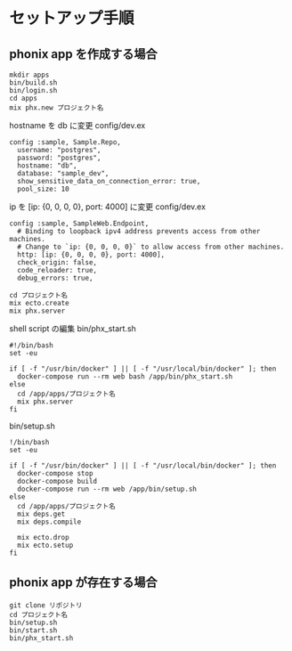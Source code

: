 # セットアップ手順

## phonix app を作成する場合

```
mkdir apps
bin/build.sh
bin/login.sh
cd apps
mix phx.new プロジェクト名
```

hostname を db に変更
config/dev.ex
```
config :sample, Sample.Repo,
  username: "postgres",
  password: "postgres",
  hostname: "db",
  database: "sample_dev",
  show_sensitive_data_on_connection_error: true,
  pool_size: 10
```

ip を [ip: {0, 0, 0, 0}, port: 4000] に変更
config/dev.ex
```
config :sample, SampleWeb.Endpoint,
  # Binding to loopback ipv4 address prevents access from other machines.
  # Change to `ip: {0, 0, 0, 0}` to allow access from other machines.
  http: [ip: {0, 0, 0, 0}, port: 4000],
  check_origin: false,
  code_reloader: true,
  debug_errors: true,
```

```
cd プロジェクト名
mix ecto.create
mix phx.server
```

shell script の編集
bin/phx_start.sh
```
#!/bin/bash
set -eu

if [ -f "/usr/bin/docker" ] || [ -f "/usr/local/bin/docker" ]; then
  docker-compose run --rm web bash /app/bin/phx_start.sh
else
  cd /app/apps/プロジェクト名
  mix phx.server
fi
```

bin/setup.sh
```
!/bin/bash
set -eu

if [ -f "/usr/bin/docker" ] || [ -f "/usr/local/bin/docker" ]; then
  docker-compose stop
  docker-compose build
  docker-compose run --rm web /app/bin/setup.sh
else
  cd /app/apps/プロジェクト名
  mix deps.get
  mix deps.compile

  mix ecto.drop
  mix ecto.setup
fi
```

## phonix app が存在する場合

```
git clone リポジトリ
cd プロジェクト名
bin/setup.sh
bin/start.sh
bin/phx_start.sh
```









